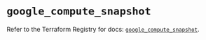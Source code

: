 # `google_compute_snapshot`

Refer to the Terraform Registry for docs: [`google_compute_snapshot`](https://registry.terraform.io/providers/hashicorp/google-beta/6.30.0/docs/resources/google_compute_snapshot).
